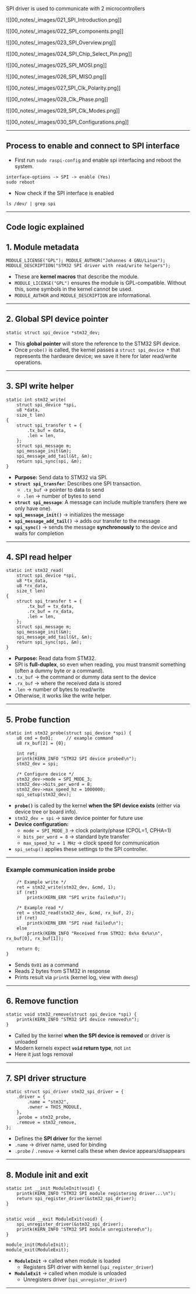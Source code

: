 
SPI driver is used to communicate with 2 microcontrollers

![[00_notes/_images/021_SPI_Introduction.png]]

![[00_notes/_images/022_SPI_components.png]]

![[00_notes/_images/023_SPI_Overview.png]]

![[00_notes/_images/024_SPI_Chip_Select_Pin.png]]

![[00_notes/_images/025_SPI_MOSI.png]]

![[00_notes/_images/026_SPI_MISO.png]]

![[00_notes/_images/027_SPI_Clk_Polarity.png]]

![[00_notes/_images/028_Clk_Phase.png]]

![[00_notes/_images/029_SPI_Clk_Modes.png]]

![[00_notes/_images/030_SPI_Configurations.png]]

---

## Process to enable and connect to SPI interface

- First run `sudo raspi-config` and enable spi interfacing and reboot the system.
```
interface-options -> SPI -> enable (Yes)
sudo reboot
```

- Now check if the SPI interface is enabled
```
ls /dev/ | grep spi
```

---

## Code logic explained

## **1. Module metadata**

```
MODULE_LICENSE("GPL"); MODULE_AUTHOR("Johannes 4 GNU/Linux"); MODULE_DESCRIPTION("STM32 SPI driver with read/write helpers");
```

- These are **kernel macros** that describe the module.
- `MODULE_LICENSE("GPL")` ensures the module is GPL-compatible. Without this, some symbols in the kernel cannot be used.
- `MODULE_AUTHOR` and `MODULE_DESCRIPTION` are informational.

---

## **2. Global SPI device pointer**

```
static struct spi_device *stm32_dev;
```

- This **global pointer** will store the reference to the STM32 SPI device.
- Once `probe()` is called, the kernel passes a `struct spi_device *` that represents the hardware device; we save it here for later read/write operations.    

---

## **3. SPI write helper**

```
static int stm32_write(
	struct spi_device *spi,
	u8 *data,
	size_t len)
{
	struct spi_transfer t = {
		.tx_buf = data,
		.len = len,
	};
	struct spi_message m;
	spi_message_init(&m);
	spi_message_add_tail(&t, &m);
	return spi_sync(spi, &m);
}
```

- **Purpose:** Send data to STM32 via SPI.
- **`struct spi_transfer`**: Describes one SPI transaction.
    - `.tx_buf` → pointer to data to send
    - `.len` → number of bytes to send
- **`struct spi_message`**: A message can include multiple transfers (here we only have one).
- **`spi_message_init()`** → initializes the message
- **`spi_message_add_tail()`** → adds our transfer to the message
- **`spi_sync()`** → sends the message **synchronously** to the device and waits for completion

---

## **4. SPI read helper**

```
static int stm32_read(
	struct spi_device *spi, 
	u8 *tx_data,
	u8 *rx_data,
	size_t len)
{
	struct spi_transfer t = {
		.tx_buf = tx_data,
		.rx_buf = rx_data,
		.len = len,
	};
	struct spi_message m;
	spi_message_init(&m);
	spi_message_add_tail(&t, &m);
	return spi_sync(spi, &m);
}
```

- **Purpose:** Read data from STM32.
- SPI is **full-duplex**, so even when reading, you must transmit something (often a dummy byte or a command).
- `.tx_buf` → the command or dummy data sent to the device 
- `.rx_buf` → where the received data is stored
- `.len` → number of bytes to read/write
- Otherwise, it works like the write helper.

---

## **5. Probe function**

```
static int stm32_probe(struct spi_device *spi) {
	u8 cmd = 0x01;     // example command
	u8 rx_buf[2] = {0};

	int ret;
	printk(KERN_INFO "STM32 SPI device probed\n");
	stm32_dev = spi;

	/* Configure device */
	stm32_dev->mode = SPI_MODE_3;
	stm32_dev->bits_per_word = 8;
	stm32_dev->max_speed_hz = 1000000;
	spi_setup(stm32_dev);
```

- **`probe()`** is called by the kernel **when the SPI device exists** (either via device tree or board info).
- `stm32_dev = spi` → save device pointer for future use
- **Device configuration:**
    - `mode = SPI_MODE_3` → clock polarity/phase (CPOL=1, CPHA=1)
    - `bits_per_word = 8` → standard byte transfer
    - `max_speed_hz = 1 MHz` → clock speed for communication
- `spi_setup()` applies these settings to the SPI controller.

---

### **Example communication inside probe**

```
    /* Example write */
	ret = stm32_write(stm32_dev, &cmd, 1);
	if (ret)
		printk(KERN_ERR "SPI write failed\n");

	/* Example read */
	ret = stm32_read(stm32_dev, &cmd, rx_buf, 2);
	if (ret)
		printk(KERN_ERR "SPI read failed\n");
	else
		printk(KERN_INFO "Received from STM32: 0x%x 0x%x\n", rx_buf[0], rx_buf[1]);
	
	return 0;
}
```

- Sends `0x01` as a command
- Reads 2 bytes from STM32 in response
- Prints result via `printk` (kernel log, view with `dmesg`)

---

## **6. Remove function**

```
static void stm32_remove(struct spi_device *spi) {
	printk(KERN_INFO "STM32 SPI device removed\n");
}
```

- Called by the kernel **when the SPI device is removed** or driver is unloaded
- Modern kernels expect **`void` return type**, not `int`
- Here it just logs removal

---

## **7. SPI driver structure**

```
static struct spi_driver stm32_spi_driver = {
	.driver = {
		.name = "stm32",
		.owner = THIS_MODULE,
	},
	.probe = stm32_probe,
	.remove = stm32_remove,
};
```

- Defines the **SPI driver** for the kernel
- `.name` → driver name, used for binding
- `.probe` / `.remove` → kernel calls these when device appears/disappears

---

## **8. Module init and exit**

```
static int __init ModuleInit(void) {
	printk(KERN_INFO "STM32 SPI module registering driver...\n");
	return spi_register_driver(&stm32_spi_driver);
}  


static void __exit ModuleExit(void) {
	spi_unregister_driver(&stm32_spi_driver);
	printk(KERN_INFO "STM32 SPI module unregistered\n");
}

module_init(ModuleInit);
module_exit(ModuleExit);
```

- **`ModuleInit`** → called when module is loaded
    - Registers SPI driver with kernel (`spi_register_driver`)
- **`ModuleExit`** → called when module is unloaded
    - Unregisters driver (`spi_unregister_driver`)

---




